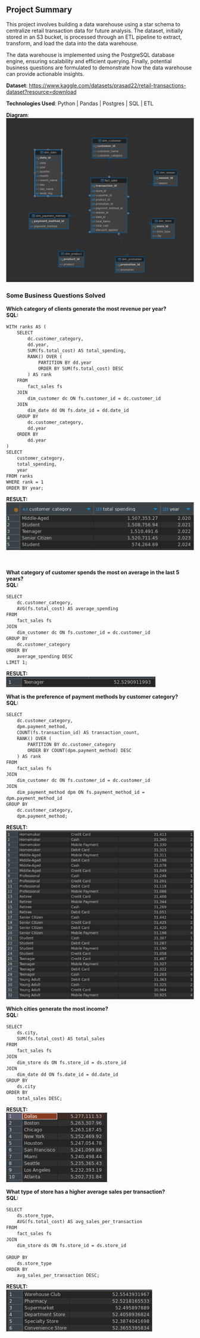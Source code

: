 ## Project Summary <br>
This project involves building a data warehouse using a star schema to centralize retail transaction data for future analysis. The dataset, initially stored in an S3 bucket, is processed through an ETL pipeline to extract, transform, and load the data into the data warehouse.

The data warehouse is implemented using the PostgreSQL database engine, ensuring scalability and efficient querying. Finally, potential business questions are formulated to demonstrate how the data warehouse can provide actionable insights.

<strong>Dataset</strong>: https://www.kaggle.com/datasets/prasad22/retail-transactions-dataset?resource=download

<strong>Technologies Used</strong>: Python | Pandas | Postgres | SQL | ETL <br>

<strong>Diagram</strong>:
![alt text](images/diagram.png)

### Some Business Questions Solved

<strong>Which category of clients generate the most revenue per year?</strong> <br>
<strong>SQL:</strong>
```
WITH ranks AS (
    SELECT  
        dc.customer_category, 
        dd.year,
        SUM(fs.total_cost) AS total_spending,
        RANK() OVER (
            PARTITION BY dd.year
            ORDER BY SUM(fs.total_cost) DESC
        ) AS rank
    FROM 
        fact_sales fs
    JOIN 
        dim_customer dc ON fs.customer_id = dc.customer_id
    JOIN 
        dim_date dd ON fs.date_id = dd.date_id
    GROUP BY 
        dc.customer_category,
        dd.year
    ORDER BY 
        dd.year
)
SELECT 
    customer_category, 
    total_spending, 
    year
FROM ranks
WHERE rank = 1
ORDER BY year;
```
<strong>RESULT:</strong> <br>
![alt text](images/revenue_per_year.png)
<br>
<br>
<br>

<strong>What category of customer spends the most on average in the last 5 years?</strong> <br/>
<strong>SQL:</strong> <br>
```
SELECT  
    dc.customer_category,  
    AVG(fs.total_cost) AS average_spending
FROM 
    fact_sales fs
JOIN 
    dim_customer dc ON fs.customer_id = dc.customer_id
GROUP BY 
    dc.customer_category
ORDER BY 
    average_spending DESC
LIMIT 1;
```
<strong>RESULT:</strong> <br>
![alt text](images/average.png)


<strong>What is the preference of payment methods by customer category?</strong><br>
<strong>SQL:</strong>
```
SELECT  
    dc.customer_category, 
    dpm.payment_method, 
    COUNT(fs.transaction_id) AS transaction_count,
    RANK() OVER (
        PARTITION BY dc.customer_category
        ORDER BY COUNT(dpm.payment_method) DESC
    ) AS rank
FROM 
    fact_sales fs
JOIN 
    dim_customer dc ON fs.customer_id = dc.customer_id
JOIN 
    dim_payment_method dpm ON fs.payment_method_id = dpm.payment_method_id
GROUP BY 
    dc.customer_category, 
    dpm.payment_method;
```

<strong>RESULT:</strong> <br>
![alt text](images/method_payment_preferences.png)

<strong>Which cities generate the most income? </strong> <br>
<strong>SQL:</strong>
```
SELECT  
    ds.city,  
    SUM(fs.total_cost) AS total_sales
FROM 
    fact_sales fs
JOIN 
    dim_store ds ON fs.store_id = ds.store_id 
JOIN 
    dim_date dd ON fs.date_id = dd.date_id
GROUP BY 
    ds.city
ORDER BY 
    total_sales DESC;
```
<strong>RESULT:</strong> <br>
![alt text](images/cities.png) <br>


<strong>What type of store has a higher average sales per transaction?</strong> <br>
<strong>SQL:</strong>
``` 
SELECT  
    ds.store_type,                
    AVG(fs.total_cost) AS avg_sales_per_transaction  
FROM 
    fact_sales fs
JOIN 
    dim_store ds ON fs.store_id = ds.store_id

GROUP BY 
    ds.store_type  
ORDER BY 
    avg_sales_per_transaction DESC; 
```

<strong>RESULT:</strong> <br>
![alt text](images/store_type.png)